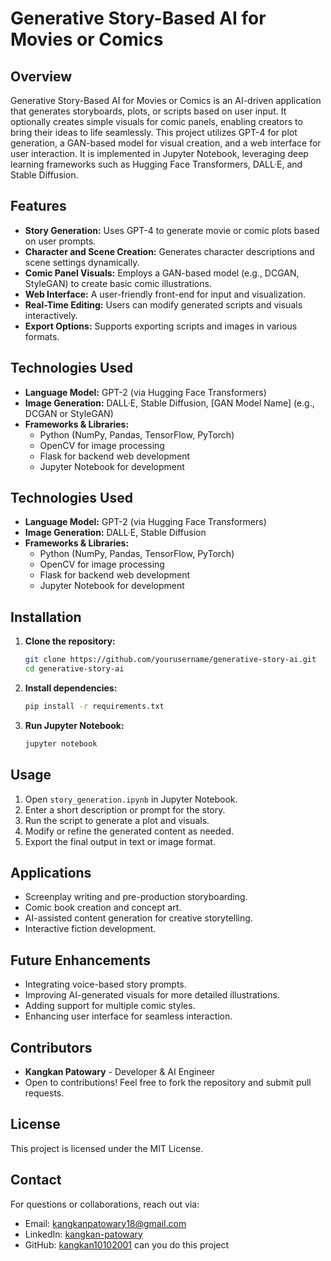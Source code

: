 # Generative Story-Based AI for Movies or Comics

## Overview
Generative Story-Based AI for Movies or Comics is an AI-driven application that generates storyboards, plots, or scripts based on user input. It optionally creates simple visuals for comic panels, enabling creators to bring their ideas to life seamlessly. This project utilizes GPT-4 for plot generation, a GAN-based model for visual creation, and a web interface for user interaction. It is implemented in Jupyter Notebook, leveraging deep learning frameworks such as Hugging Face Transformers, DALL·E, and Stable Diffusion.

## Features
- **Story Generation:** Uses GPT-4 to generate movie or comic plots based on user prompts.
- **Character and Scene Creation:** Generates character descriptions and scene settings dynamically.
- **Comic Panel Visuals:** Employs a GAN-based model (e.g., DCGAN, StyleGAN) to create basic comic illustrations.
- **Web Interface:** A user-friendly front-end for input and visualization.
- **Real-Time Editing:** Users can modify generated scripts and visuals interactively.
- **Export Options:** Supports exporting scripts and images in various formats.

## Technologies Used
- **Language Model:** GPT-2 (via Hugging Face Transformers)
- **Image Generation:** DALL·E, Stable Diffusion, [GAN Model Name] (e.g., DCGAN or StyleGAN)
- **Frameworks & Libraries:**
  - Python (NumPy, Pandas, TensorFlow, PyTorch)
  - OpenCV for image processing
  - Flask for backend web development
  - Jupyter Notebook for development


## Technologies Used
- **Language Model:** GPT-2 (via Hugging Face Transformers)
- **Image Generation:** DALL·E, Stable Diffusion
- **Frameworks & Libraries:**
  - Python (NumPy, Pandas, TensorFlow, PyTorch)
  - OpenCV for image processing
  - Flask for backend web development
  - Jupyter Notebook for development

## Installation
1. **Clone the repository:**
   ```bash
   git clone https://github.com/yourusername/generative-story-ai.git
   cd generative-story-ai
   ```
2. **Install dependencies:**
   ```bash
   pip install -r requirements.txt
   ```
3. **Run Jupyter Notebook:**
   ```bash
   jupyter notebook
   ```

## Usage
1. Open `story_generation.ipynb` in Jupyter Notebook.
2. Enter a short description or prompt for the story.
3. Run the script to generate a plot and visuals.
4. Modify or refine the generated content as needed.
5. Export the final output in text or image format.

## Applications
- Screenplay writing and pre-production storyboarding.
- Comic book creation and concept art.
- AI-assisted content generation for creative storytelling.
- Interactive fiction development.

## Future Enhancements
- Integrating voice-based story prompts.
- Improving AI-generated visuals for more detailed illustrations.
- Adding support for multiple comic styles.
- Enhancing user interface for seamless interaction.

## Contributors
- **Kangkan Patowary** - Developer & AI Engineer
- Open to contributions! Feel free to fork the repository and submit pull requests.

## License
This project is licensed under the MIT License.

## Contact
For questions or collaborations, reach out via:
- Email: kangkanpatowary18@gmail.com
- LinkedIn: [kangkan-patowary](https://www.linkedin.com/in/kangkan-patowary)
- GitHub: [kangkan10102001](https://github.com/kangkan10102001)
can you do this project
